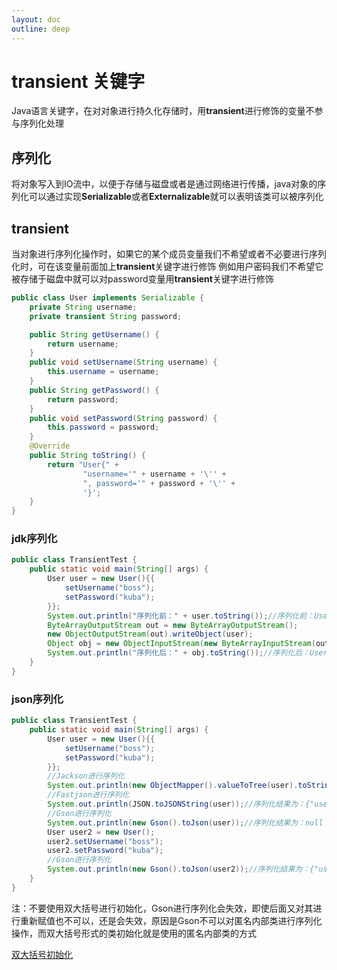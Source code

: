 ```yaml
---
layout: doc
outline: deep
---
```


# transient 关键字

Java语言关键字，在对对象进行持久化存储时，用**transient**进行修饰的变量不参与序列化处理

## 序列化

将对象写入到IO流中，以便于存储与磁盘或者是通过网络进行传播，java对象的序列化可以通过实现**Serializable**或者**Externalizable**就可以表明该类可以被序列化

## transient

当对象进行序列化操作时，如果它的某个成员变量我们不希望或者不必要进行序列化时，可在该变量前面加上**transient**关键字进行修饰
例如用户密码我们不希望它被存储于磁盘中就可以对password变量用**transient**关键字进行修饰

```java
public class User implements Serializable {
	private String username;
    private transient String password;

    public String getUsername() {
        return username;
    }
    public void setUsername(String username) {
        this.username = username;
    }
    public String getPassword() {
        return password;
    }
    public void setPassword(String password) {
        this.password = password;
    }
    @Override
    public String toString() {
        return "User{" +
                "username='" + username + '\'' +
                ", password='" + password + '\'' +
                '}';
    }
}

```

### jdk序列化

```java
public class TransientTest {
    public static void main(String[] args) {
        User user = new User(){{
            setUsername("boss");
            setPassword("kuba");
        }};
        System.out.println("序列化前：" + user.toString());//序列化前：User{username='boss', password='kuba'}
        ByteArrayOutputStream out = new ByteArrayOutputStream();
        new ObjectOutputStream(out).writeObject(user);
        Object obj = new ObjectInputStream(new ByteArrayInputStream(out.toByteArray())).readObject();
        System.out.println("序列化后：" + obj.toString());//序列化后：User{username='boss', password='null'}
    }
}
```

### json序列化

```java
public class TransientTest {
    public static void main(String[] args) {
        User user = new User(){{
            setUsername("boss");
            setPassword("kuba");
        }};
        //Jackson进行序列化
        System.out.println(new ObjectMapper().valueToTree(user).toString());//序列化结果为：{"username":"boss","password":"kuba"}
        //Fastjson进行序列化
        System.out.println(JSON.toJSONString(user));//序列化结果为：{"username":"boss"}
        //Gson进行序列化
        System.out.println(new Gson().toJson(user));//序列化结果为：null
        User user2 = new User();
        user2.setUsername("boss");
        user2.setPassword("kuba");
        //Gson进行序列化
        System.out.println(new Gson().toJson(user2));//序列化结果为：{"username":"boss"}
    }
}
```

注：不要使用双大括号进行初始化，Gson进行序列化会失效，即使后面又对其进行重新赋值也不可以，还是会失效，原因是Gson不可以对匿名内部类进行序列化操作，而双大括号形式的类初始化就是使用的匿名内部类的方式

[双大括号初始化](/java/double-brace-init)
